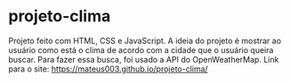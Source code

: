 # projeto-clima
Projeto feito com HTML, CSS e JavaScript. A ideia do projeto é mostrar ao usuário como está o clima de acordo com a cidade que o usuário queira buscar. Para fazer essa busca, foi usado a API do OpenWeatherMap.
Link para o site: https://mateus003.github.io/projeto-clima/
